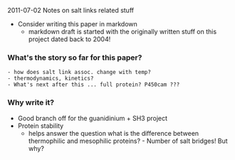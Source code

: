 2011-07-02
Notes on salt links related stuff

- Consider writing this paper in markdown
	- markdown draft is started with the originally written stuff on this project dated back to 2004!
	
### What's the story so far for this paper?
	- how does salt link assoc. change with temp?
	- thermodynamics, kinetics?
	- What's next after this ... full protein? P450cam ???

### Why write it?
- Good branch off for the guanidinium + SH3 project
- Protein stability
	- helps answer the question what is the difference between thermophilic and mesophilic proteins?
			- Number of salt bridges! But why?